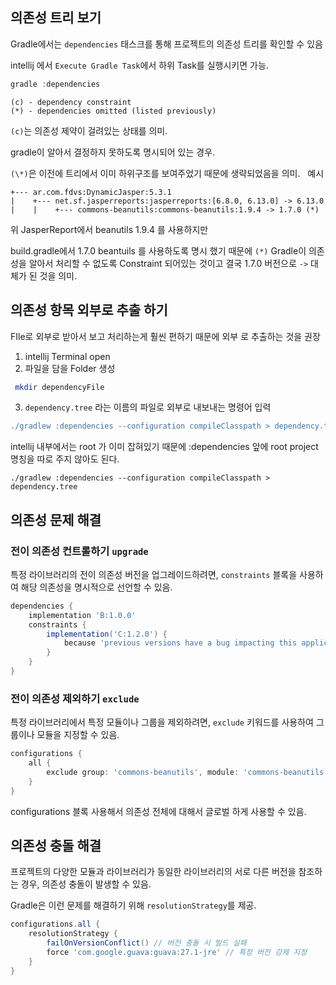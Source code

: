 
## 의존성 트리 보기

Gradle에서는 `dependencies` 태스크를 통해 프로젝트의 의존성 트리를 확인할  수 있음

intellij 에서 `Execute Gradle Task`에서 하위 Task를 실행시키면 가능.

```groovy
gradle :dependencies
```


```terminal
(c) - dependency constraint
(*) - dependencies omitted (listed previously)
```

`(c)`는 의존성 제약이 걸려있는 상태를 의미.

gradle이 알아서 결정하지 못하도록 명시되어 있는 경우.

`(\*)`은 이전에 트리에서 이미 하위구조를 보여주었기 때문에 생략되었음을 의미.
 
예시

```terminal
+--- ar.com.fdvs:DynamicJasper:5.3.1
|    +--- net.sf.jasperreports:jasperreports:[6.8.0, 6.13.0] -> 6.13.0
|    |    +--- commons-beanutils:commons-beanutils:1.9.4 -> 1.7.0 (*)
```

위 JasperReport에서 beanutils 1.9.4 를 사용하지만 

build.gradle에서 1.7.0 beantuils 를 사용하도록 명시 했기 때문에 `(*)` Gradle이 의존성을 알아서 처리할 수 없도록 Constraint 되어있는 것이고 결국 1.7.0 버전으로 `->` 대체가 된 것을 의미.

## 의존성 항목 외부로 추출 하기

FIle로 외부로 받아서 보고 처리하는게 훨씬 편하기 때문에 외부 로 추출하는 것을 권장

1. intellij Terminal open
2. 파일을 담을 Folder 생성

```bash
 mkdir dependencyFile
```

3. `dependency.tree` 라는 이름의 파일로 외부로 내보내는 명령어 입력

```groovy
./gradlew :dependencies --configuration compileClasspath > dependency.tree
```

intellij 내부에서는 root 가 이미 잡혀있기 때문에 :dependencies 앞에 root project 명칭을 따로 주지 않아도 된다.

```
./gradlew :dependencies --configuration compileClasspath > dependency.tree
```


## 의존성 문제 해결

### 전이 의존성 컨트롤하기 `upgrade`

특정 라이브러리의 전이 의존성 버전을 업그레이드하려면, `constraints` 블록을 사용하여 해당 의존성을 명시적으로 선언할 수 있음.

```groovy
dependencies {                                                                                  
    implementation 'B:1.0.0'
    constraints {
        implementation('C:1.2.0') {
            because 'previous versions have a bug impacting this application'
        }
    }
}

```

### 전이 의존성 제외하기 `exclude`

특정 라이브러리에서 특정 모듈이나 그룹을 제외하려면, `exclude` 키워드를 사용하여 그룹이나 모듈을 지정할 수 있음.

```groovy
configurations {
    all {
        exclude group: 'commons-beanutils', module: 'commons-beanutils'
    }
}
```

configurations 블록 사용해서 의존성 전체에 대해서 글로벌 하게 사용할 수 있음.

## 의존성 충돌 해결

프로젝트의 다양한 모듈과 라이브러리가 동일한 라이브러리의 서로 다른 버전을 참조하는 경우, 의존성 충돌이 발생할 수 있음. 

Gradle은 이런 문제를 해결하기 위해 `resolutionStrategy`를 제공.

```groovy
configurations.all {
    resolutionStrategy {
        failOnVersionConflict() // 버전 충돌 시 빌드 실패
        force 'com.google.guava:guava:27.1-jre' // 특정 버전 강제 지정
    }
}
```
